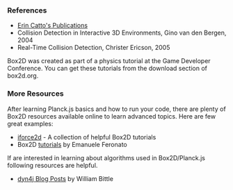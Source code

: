
### References
- [Erin Catto's Publications](https://box2d.org/publications/)
- Collision Detection in Interactive 3D Environments, Gino van den Bergen, 2004
- Real-Time Collision Detection, Christer Ericson, 2005

Box2D was created as part of a physics tutorial at the Game Developer
Conference. You can get these tutorials from the download section of
box2d.org.


### More Resources

After learning Planck.js basics and how to run your code, there are plenty of Box2D resources available online to learn advanced topics. Here are few great examples:

- [iforce2d](https://www.iforce2d.net/b2dtut/) - A collection of helpful Box2D tutorials  
- Box2D [tutorials](https://www.emanueleferonato.com/category/box2d/) by Emanuele Feronato  


If are interested in learning about algorithms used in Box2D/Planck.js following resources are helpful.

- [dyn4j Blog Posts](http://www.dyn4j.org/category/gamedev/) by William Bittle   
